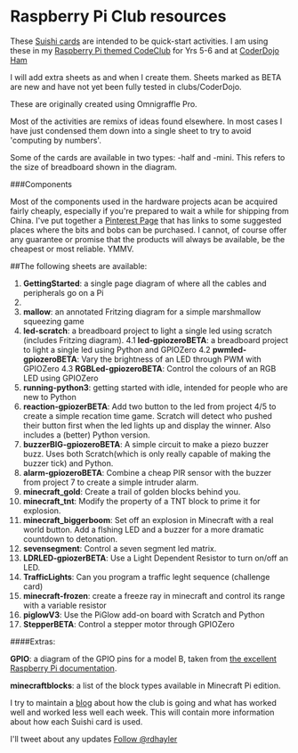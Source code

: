 # Raspberry Pi Club resources

These [Suishi cards](http://kata.coderdojo.com/wiki/Sushi) are intended to be quick-start activities. I am using these in my [Raspberry Pi themed CodeClub](http://richardhayler.blogspot.co.uk/2015/01/raspberry-pi-codeclub-week-1.html) for Yrs 5-6 and at [CoderDojo Ham](http://www.coderdojoham.org/) 

I will add extra sheets as and when I create them. Sheets marked as BETA are new and have not yet been fully tested in clubs/CoderDojo.

These are originally created using Omnigraffle Pro.

Most of the activities are remixs of ideas found elsewhere. In most cases I have just condensed them down into a single sheet to try to avoid 'computing by numbers'.

Some of the cards are available in two types: -half and -mini. This refers to the size of breadboard shown in the diagram.

###Components

Most of the components used in the hardware projects acan be acquired fairly cheaply, especially if you're prepared to wait a while for shipping from China. I've put together a [Pinterest Page](https://uk.pinterest.com/top_shed/coderdojo-ham-raspberry-pi-components/) that has links to some suggested places where the bits and bobs can be purchased. I cannot, of course offer any guarantee or promise that the products will always be available, be the cheapest or most reliable. YMMV.

##The following sheets are available:

1. **GettingStarted**: a single page diagram of where all the cables and peripherals go on a Pi
2. 
3. **mallow**: an annotated Fritzing diagram for a simple marshmallow squeezing game
4. **led-scratch**: a breadboard project to light a single led using scratch (includes Fritzing diagram).
4.1 **led-gpiozeroBETA**: a breadboard project to light a single led using Python and GPIOZero 
4.2 **pwmled-gpiozeroBETA**: Vary the brightness of an LED through PWM with GPIOZero
4.3 **RGBLed-gpiozeroBETA**: Control the colours of an RGB LED using GPIOZero
5. **running-python3**: getting started with idle, intended for people who are new to Python
6. **reaction-gpiozerBETA**: Add two button to the led from project 4/5 to create a simple recation time game. Scratch will detect who pushed their button first when the led lights up and display the winner. Also includes a (better) Python version.
7. **buzzerBIG-gpiozeroBETA**: A simple circuit to make a piezo buzzer buzz. Uses both Scratch(which is only really capable of making the buzzer tick) and Python.  
8. **alarm-gpiozeroBETA**: Combine a cheap PIR sensor with the buzzer from project 7 to create a simple intruder alarm.
9. **minecraft_gold**: Create a trail of golden blocks behind you.
10. **minecraft_tnt**: Modify the property of a TNT block to prime it for explosion.
11. **minecraft_biggerboom**: Set off an explosion in Minecraft with a real world button. Add a flshing LED and a buzzer for a more dramatic countdown to detonation.
12. **sevensegment**: Control a seven segment led matrix.
13. **LDRLED-gpiozerBETA**: Use a Light Dependent Resistor to turn on/off an LED. 
14. **TrafficLights**: Can you program a traffic leght sequence (challenge card)
15. **minecraft-frozen**: create a freeze ray in minecraft and control its range with a variable resistor
16. **piglowV3**: Use the PiGlow add-on board with Scratch and Python
17. **StepperBETA**: Control a stepper motor through GPIOZero

####Extras:

**GPIO**: a diagram of the GPIO pins for a model B, taken from [the excellent Raspberry Pi documentation](http://www.raspberrypi.org/documentation/usage/gpio/ "Raspberry Pi documentation").

**minecraftblocks**: a list of the block types available in Minecraft Pi edition.

I try to maintain a [blog](http://richardhayler.blogspot.co.uk/ "Easily Distracted - my blog") about how the club is going and what has worked well and worked less well each week. This will contain more information about how each Suishi card is used. 

I'll tweet about any updates <a href="https://twitter.com/rdhayler">Follow @rdhayler</a>
